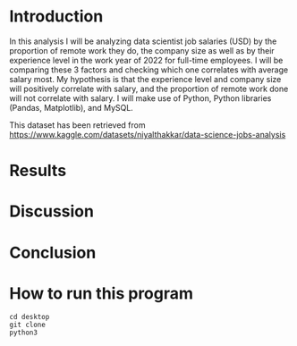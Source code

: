 # Introduction

In this analysis I will be analyzing data scientist job salaries (USD) by the proportion of remote work they do, the company size as well as by their experience level in the work year of 2022 for full-time employees. I will be comparing these 3 factors and checking which one correlates with average salary most. My hypothesis is that the experience level and company size will positively correlate with salary, and the proportion of remote work done will not correlate with salary. I will make use of Python, Python libraries (Pandas, Matplotlib), and MySQL.

This dataset has been retrieved from https://www.kaggle.com/datasets/niyalthakkar/data-science-jobs-analysis

# Results



# Discussion



# Conclusion



# How to run this program

```
cd desktop
git clone 
python3 
```
